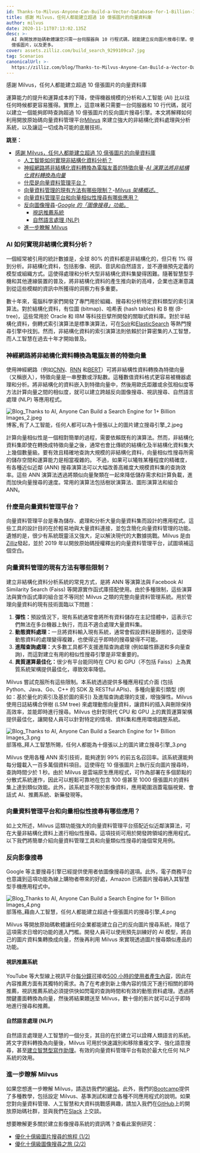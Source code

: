 ```yaml
---
id: Thanks-to-Milvus-Anyone-Can-Build-a-Vector-Database-for-1-Billion-Images.md
title: 感謝 Milvus，任何人都能建立超過 10 億張圖片的向量資料庫
author: milvus
date: 2020-11-11T07:13:02.135Z
desc: >-
  AI 與開放原始碼軟體讓您只需一台伺服器與 10 行程式碼，就能建立反向圖片搜尋引擎。使用開放原始碼向量資料管理平台 Milvus 即時搜尋超過 10
  億張圖片，以及更多。
cover: assets.zilliz.com/build_search_9299109ca7.jpg
tag: Scenarios
canonicalUrl: >-
  https://zilliz.com/blog/Thanks-to-Milvus-Anyone-Can-Build-a-Vector-Database-for-1-Billion-Images
---
```

<custom-h1>感謝 Milvus，任何人都能建立超過 10 億張圖片的向量資料庫</custom-h1><p>運算能力的提升和運算成本的下降，使得機器規模的分析和人工智能 (AI) 比以往任何時候都更容易獲得。實際上，這意味著只需要一台伺服器和 10 行代碼，就可以建立一個能夠即時查詢超過 10 億張圖片的反向圖片搜尋引擎。本文將解釋如何利用開放原始碼向量資料管理平台<a href="https://milvus.io/">Milvus</a> 來建立強大的非結構化資料處理與分析系統，以及讓這一切成為可能的底層技術。</p>
<p><strong>跳至：</strong></p>
<ul>
<li><a href="#thanks-to-milvus-anyone-can-build-a-vector-database-for-1-billion-images">感謝 Milvus，任何人都能建立超過 10 億張圖片的向量資料庫</a><ul>
<li><a href="#how-does-ai-enable-unstructured-data-analytics">人工智能如何實現非結構化資料分析？</a></li>
<li><a href="#neural-networks-convert-unstructured-data-into-computer-friendly-feature-vectors">神經網路將非結構化資料轉換為電腦友善的特徵向量</a>-<a href="#ai-algorithms-convert-unstructured-data-to-vectors"><em>AI 演算法將非結構化資料轉換為向量</em></a></li>
<li><a href="#what-are-vector-data-management-platforms">什麼是向量資料管理平台？</a></li>
<li><a href="#what-are-limitations-of-existing-approaches-to-vector-data-management">向量資料管理的現有方法有哪些限制？</a>-<a href="#an-overview-of-milvus-architecture"><em>Milvus 架構概述。</em></a></li>
<li><a href="#what-are-applications-for-vector-data-management-platforms-and-vector-similarity-search">向量資料管理平台和向量相似性搜尋有哪些應用？</a></li>
<li><a href="#reverse-image-search">反向圖像搜尋</a>-<a href="#googles-search-by-image-feature"><em>Google 的「圖像搜尋」功能。</em></a><ul>
<li><a href="#video-recommendation-systems">視訊推薦系統</a></li>
<li><a href="#natural-language-processing-nlp">自然語言處理 (NLP)</a></li>
</ul></li>
<li><a href="#learn-more-about-milvus">進一步瞭解 Milvus</a></li>
</ul></li>
</ul>
<h3 id="How-does-AI-enable-unstructured-data-analytics" class="common-anchor-header">AI 如何實現非結構化資料分析？</h3><p>一個經常被引用的統計數據是，全球 80% 的資料都是非結構化的，但只有 1% 得到分析。非結構化資料，包括影像、視訊、音訊和自然語言，並不遵循預先定義的模型或組織方式。這使得處理和分析大型非結構化資料集變得困難。隨著智慧型手機和其他連線裝置的普及，將非結構化資料的產生推向新的高峰，企業也逐漸意識到從這些模糊的資訊中所獲得的洞察力有多重要。</p>
<p>數十年來，電腦科學家們開發了專門用於組織、搜尋和分析特定資料類型的索引演算法。對於結構化資料，有位圖 (bitmap)、哈希表 (hash tables) 和 B 樹 (B-tree)，這些常用於 Oracle 和 IBM 等科技巨擘所開發的關聯式資料庫。對於半結構化資料，倒轉式索引演算法是標準演算法，可在<a href="http://www.solrtutorial.com/basic-solr-concepts.html">Solr</a>和<a href="https://www.elastic.co/blog/found-elasticsearch-from-the-bottom-up#inverted-indexes-and-index-terms">ElasticSearch</a> 等熱門搜尋引擎中找到。然而，非結構化資料的索引演算法則依賴於計算密集的人工智慧，而人工智慧在過去十年才開始普及。</p>
<h3 id="Neural-networks-convert-unstructured-data-into-computer-friendly-feature-vectors" class="common-anchor-header">神經網路將非結構化資料轉換為電腦友善的特徵向量</h3><p>使用神經網路（例如<a href="https://en.wikipedia.org/wiki/Convolutional_neural_network">CNN</a>、<a href="https://en.wikipedia.org/wiki/Recurrent_neural_network">RNN</a> 和<a href="https://towardsdatascience.com/bert-explained-state-of-the-art-language-model-for-nlp-f8b21a9b6270">BERT</a>）可將非結構性資料轉換為特徵向量（又稱嵌入），特徵向量是一串整數或浮點數。這種數值資料格式更容易被機器處理和分析。將非結構化的資料嵌入到特徵向量中，然後用歐氏距離或余弦相似度等方法計算向量之間的相似度，就可以建立跨越反向圖像搜尋、視訊搜尋、自然語言處理 (NLP) 等應用程式。</p>
<p>
  
   <span class="img-wrapper"> <img translate="no" src="https://assets.zilliz.com/Blog_Thanks_to_AI_Anyone_Can_Build_a_Search_Engine_for_1_Billion_Images_2_db8c16aea4.jpeg" alt="Blog_Thanks to AI, Anyone Can Build a Search Engine for 1+ Billion Images_2.jpeg" class="doc-image" id="blog_thanks-to-ai,-anyone-can-build-a-search-engine-for-1+-billion-images_2.jpeg" />
   </span> <span class="img-wrapper"> <span>博客_有了人工智能，任何人都可以為十億張以上的圖片建立搜尋引擎_2.jpeg</span> </span></p>
<p>計算向量相似性是一個相對簡單的過程，需要依賴既有的演算法。然而，非結構化資料集即使在轉換成特徵向量之後，通常也會比傳統的結構化及半結構化資料集大上幾個數量級。要有效且精確地查詢大規模的非結構化資料，向量相似性搜尋所需的儲存空間和運算能力是相當複雜的。 不過，如果可以犧牲某種程度的精確度，有各種近似近鄰 (ANN) 搜尋演算法可以大幅改善高維度大規模資料集的查詢效率。這些 ANN 演算法透過將類似向量聚類在一起來降低儲存需求和計算負載，進而加快向量搜尋的速度。常用的演算法包括樹狀演算法、圖形演算法和組合 ANN。</p>
<h3 id="What-are-vector-data-management-platforms" class="common-anchor-header">什麼是向量資料管理平台？</h3><p>向量資料管理平台是專為儲存、處理和分析大量向量資料集而設計的應用程式。這些工具的設計目的在於輕易地與大量資料連接，並包含簡化向量資料管理的功能。遺憾的是，很少有系統既靈活又強大，足以解決現代的大數據挑戰。Milvus 是由<a href="https://zilliz.com/">Zilliz</a>發起，並於 2019 年以開放原始碼授權釋出的向量資料管理平台，試圖填補這個空白。</p>
<h3 id="What-are-limitations-of-existing-approaches-to-vector-data-management" class="common-anchor-header">向量資料管理的現有方法有哪些限制？</h3><p>建立非結構化資料分析系統的常見方式，是將 ANN 等演算法與 Facebook AI Similarity Search (Faiss) 等開源實作函式庫搭配使用。由於多種限制，這些演算法與實作函式庫的組合並不等同於 Milvus 之類的完整向量資料管理系統。用於管理向量資料的現有技術面臨以下問題：</p>
<ol>
<li><strong>彈性：</strong>預設情況下，現有系統通常會將所有資料儲存在主記憶體中，這表示它們無法在多台機器上執行，而且不適合處理大量資料集。</li>
<li><strong>動態資料處理：</strong>一旦將資料輸入現有系統，通常會假設資料是靜態的，這使得動態資料的處理變得複雜，也使得近乎即時的搜尋變得不可能。</li>
<li><strong>進階查詢處理：</strong>大多數工具都不支援進階查詢處理 (例如屬性篩選和多向量查詢)，而這對建立有用的相似性搜尋引擎是非常重要的。</li>
<li><strong>異質運算最佳化：</strong>很少有平台能同時在 CPU 和 GPU（不包括 Faiss）上為異質系統架構提供最佳化，導致效率降低。</li>
</ol>
<p>Milvus 嘗試克服所有這些限制。本系統透過提供多種應用程式介面 (包括 Python、Java、Go、C++ 的 SDK 及 RESTful APIs)、多種向量索引類型 (例如：基於量化的索引及基於圖的索引) 及進階查詢處理的支援，增強彈性。Milvus 使用日誌結構合併樹 (LSM tree) 來處理動態向量資料，讓資料的插入與刪除保持高效率，並能即時進行搜尋。Milvus 也針對現代 CPU 和 GPU 上的異質運算架構提供最佳化，讓開發人員可以針對特定的情境、資料集和應用環境調整系統。</p>
<p>
  
   <span class="img-wrapper"> <img translate="no" src="https://assets.zilliz.com/Blog_Thanks_to_AI_Anyone_Can_Build_a_Search_Engine_for_1_Billion_Images_3_380e31d32c.png" alt="Blog_Thanks to AI, Anyone Can Build a Search Engine for 1+ Billion Images_3.png" class="doc-image" id="blog_thanks-to-ai,-anyone-can-build-a-search-engine-for-1+-billion-images_3.png" />
   </span> <span class="img-wrapper"> <span>部落格_拜人工智慧所賜，任何人都能為十億張以上的圖片建立搜尋引擎_3.png</span> </span></p>
<p>Milvus 使用各種 ANN 索引技術，能夠達到 99% 的前五名召回率。該系統還能夠每分鐘載入一百多萬個資料項目。這使得在 10 億張圖片上執行反向圖片搜尋時，查詢時間少於 1 秒。由於 Milvus 是雲端原生應用程式，可作為部署在多個節點的分散式系統運作，因此可以輕鬆可靠地在包含 100 億甚至 1000 億張圖片的資料集上達到類似效能。此外，該系統並不限於影像資料，應用範圍涵蓋電腦視覺、會話式 AI、推薦系統、新藥發現等。</p>
<h3 id="What-are-applications-for-vector-data-management-platforms-and-vector-similarity-search" class="common-anchor-header">向量資料管理平台和向量相似性搜尋有哪些應用？</h3><p>如上文所述，Milvus 這類功能強大的向量資料管理平台搭配近似近鄰演算法，可在大量非結構化資料上進行相似性搜尋。這項技術可用於開發跨領域的應用程式。以下我們將簡單介紹向量資料管理工具和向量類似性搜尋的幾個常見用例。</p>
<h3 id="Reverse-image-search" class="common-anchor-header">反向影像搜尋</h3><p>Google 等主要搜尋引擎已經提供使用者依圖像搜尋的選項。此外，電子商務平台也意識到這項功能為線上購物者帶來的好處，Amazon 已將圖片搜尋納入其智慧型手機應用程式中。</p>
<p>
  
   <span class="img-wrapper"> <img translate="no" src="https://assets.zilliz.com/Blog_Thanks_to_AI_Anyone_Can_Build_a_Search_Engine_for_1_Billion_Images_4_7884aabcd8.png" alt="Blog_Thanks to AI, Anyone Can Build a Search Engine for 1+ Billion Images_4.png" class="doc-image" id="blog_thanks-to-ai,-anyone-can-build-a-search-engine-for-1+-billion-images_4.png" />
   </span> <span class="img-wrapper"> <span>部落格_藉由人工智慧，任何人都能建立超過十億張圖片的搜尋引擎_4.png</span> </span></p>
<p>Milvus 等開放原始碼軟體讓任何企業都能建立自己的反向圖片搜尋系統，降低了這項需求日增的功能的進入門檻。開發人員可以使用預先訓練好的 AI 模型，將自己的圖片資料集轉換成向量，然後再利用 Milvus 來實現透過圖片搜尋類似產品的功能。</p>
<h4 id="Video-recommendation-systems" class="common-anchor-header">視訊推薦系統</h4><p>YouTube 等大型線上視訊平台<a href="https://www.tubefilter.com/2019/05/07/number-hours-video-uploaded-to-youtube-per-minute/">每分鐘可</a>接收<a href="https://www.tubefilter.com/2019/05/07/number-hours-video-uploaded-to-youtube-per-minute/">500 小時的使用者產生內容</a>，因此在內容推薦方面有其獨特的需求。為了在考慮到新上傳內容的情況下進行相關的即時推薦，視訊推薦系統必須提供快如閃電的查詢時間和有效的動態資料處理。透過將關鍵畫面轉換為向量，然後將結果饋送至 Milvus，數十億的影片就可以近乎即時地進行搜尋和推薦。</p>
<h4 id="Natural-language-processing-NLP" class="common-anchor-header">自然語言處理 (NLP)</h4><p>自然語言處理是人工智慧的一個分支，其目的在於建立可以詮釋人類語言的系統。將文字資料轉換為向量後，Milvus 可用於快速識別和移除重複文字、強化語意搜尋，甚至<a href="https://medium.com/unstructured-data-service/how-artificial-intelligence-empowered-professional-writing-f433c7e5b561%22%20/">建立智慧型寫作助理</a>。有效的向量資料管理平台有助於最大化任何 NLP 系統的效用。</p>
<h3 id="Learn-more-about-Milvus" class="common-anchor-header">進一步瞭解 Milvus</h3><p>如果您想進一步瞭解 Milvus，請造訪我們的<a href="https://milvus.io/">網站</a>。此外，我們的<a href="https://github.com/milvus-io/bootcamp">Bootcamp</a>提供了多種教學，包括設定 Milvus、基準測試和建立各種不同應用程式的說明。如果您對向量資料管理、人工智慧和大資料挑戰感興趣，請加入我們在<a href="https://github.com/milvus-io">GitHub</a>上的開放原始碼社群，並與我們在<a href="https://join.slack.com/t/milvusio/shared_invite/zt-e0u4qu3k-bI2GDNys3ZqX1YCJ9OM~GQ">Slack</a> 上交談。</p>
<p>想要瞭解更多關於建立影像搜尋系統的資訊嗎？查看此案例研究：</p>
<ul>
<li><a href="https://medium.com/vector-database/the-journey-to-optimize-billion-scale-image-search-part-1-a270c519246d">優化十億級圖片搜尋的旅程 (1/2)</a></li>
<li><a href="https://medium.com/unstructured-data-service/the-journey-to-optimizing-billion-scale-image-search-2-2-572a36d5d0d">優化十億級圖像搜尋之旅 (2/2)</a></li>
</ul>
